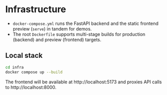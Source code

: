 # Infrastructure

- `docker-compose.yml` runs the FastAPI backend and the static frontend preview
  (`serve`) in tandem for demos.
- The root `Dockerfile` supports multi-stage builds for production (backend) and
  preview (frontend) targets.

## Local stack

```bash
cd infra
docker compose up --build
```

The frontend will be available at http://localhost:5173 and proxies API calls to
http://localhost:8000.
